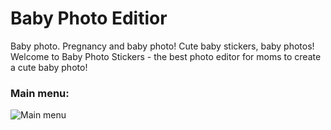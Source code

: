 # Baby Photo Editior

Baby photo. Pregnancy and baby photo! Cute baby stickers, baby photos!
Welcome to Baby Photo Stickers - the best photo editor for moms to create a cute baby photo!

### Main menu: 
![Main menu](https://i.pinimg.com/236x/57/c0/1f/57c01fe6f4cda9b1d76564cd0cc85297.jpg)
